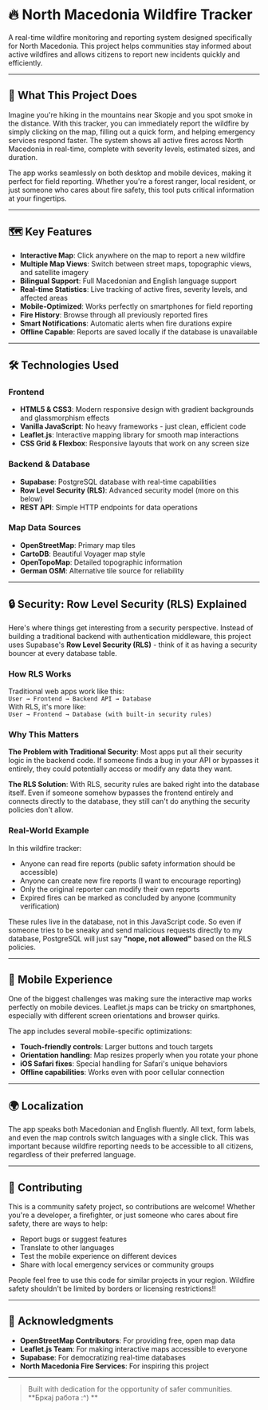 # 🔥 North Macedonia Wildfire Tracker

A real-time wildfire monitoring and reporting system designed specifically for North Macedonia. This project helps communities stay informed about active wildfires and allows citizens to report new incidents quickly and efficiently.

---

## 🌟 What This Project Does

Imagine you're hiking in the mountains near Skopje and you spot smoke in the distance. With this tracker, you can immediately report the wildfire by simply clicking on the map, filling out a quick form, and helping emergency services respond faster. The system shows all active fires across North Macedonia in real-time, complete with severity levels, estimated sizes, and duration.

The app works seamlessly on both desktop and mobile devices, making it perfect for field reporting. Whether you're a forest ranger, local resident, or just someone who cares about fire safety, this tool puts critical information at your fingertips.

---

## 🗺️ Key Features

- **Interactive Map**: Click anywhere on the map to report a new wildfire  
- **Multiple Map Views**: Switch between street maps, topographic views, and satellite imagery  
- **Bilingual Support**: Full Macedonian and English language support  
- **Real-time Statistics**: Live tracking of active fires, severity levels, and affected areas  
- **Mobile-Optimized**: Works perfectly on smartphones for field reporting  
- **Fire History**: Browse through all previously reported fires  
- **Smart Notifications**: Automatic alerts when fire durations expire  
- **Offline Capable**: Reports are saved locally if the database is unavailable  

---

## 🛠️ Technologies Used

### Frontend

- **HTML5 & CSS3**: Modern responsive design with gradient backgrounds and glassmorphism effects  
- **Vanilla JavaScript**: No heavy frameworks - just clean, efficient code  
- **Leaflet.js**: Interactive mapping library for smooth map interactions  
- **CSS Grid & Flexbox**: Responsive layouts that work on any screen size  

### Backend & Database

- **Supabase**: PostgreSQL database with real-time capabilities  
- **Row Level Security (RLS)**: Advanced security model (more on this below)  
- **REST API**: Simple HTTP endpoints for data operations  

### Map Data Sources

- **OpenStreetMap**: Primary map tiles  
- **CartoDB**: Beautiful Voyager map style  
- **OpenTopoMap**: Detailed topographic information  
- **German OSM**: Alternative tile source for reliability  

---

## 🔒 Security: Row Level Security (RLS) Explained

Here's where things get interesting from a security perspective. Instead of building a traditional backend with authentication middleware, this project uses Supabase's **Row Level Security (RLS)** - think of it as having a security bouncer at every database table.

### How RLS Works

Traditional web apps work like this:  
`User → Frontend → Backend API → Database`  
With RLS, it's more like:  
`User → Frontend → Database (with built-in security rules)`

### Why This Matters

**The Problem with Traditional Security**: Most apps put all their security logic in the backend code. If someone finds a bug in your API or bypasses it entirely, they could potentially access or modify any data they want.

**The RLS Solution**: With RLS, security rules are baked right into the database itself. Even if someone somehow bypasses the frontend entirely and connects directly to the database, they still can't do anything the security policies don't allow.

### Real-World Example

In this wildfire tracker:

- Anyone can read fire reports (public safety information should be accessible)  
- Anyone can create new fire reports (I want to encourage reporting)  
- Only the original reporter can modify their own reports  
- Expired fires can be marked as concluded by anyone (community verification)  

These rules live in the database, not in this JavaScript code. So even if someone tries to be sneaky and send malicious requests directly to my database, PostgreSQL will just say **"nope, not allowed"** based on the RLS policies.

---

## 📱 Mobile Experience

One of the biggest challenges was making sure the interactive map works perfectly on mobile devices. Leaflet.js maps can be tricky on smartphones, especially with different screen orientations and browser quirks.

The app includes several mobile-specific optimizations:

- **Touch-friendly controls**: Larger buttons and touch targets  
- **Orientation handling**: Map resizes properly when you rotate your phone  
- **iOS Safari fixes**: Special handling for Safari's unique behaviors  
- **Offline capabilities**: Works even with poor cellular connection  

---

## 🌍 Localization

The app speaks both Macedonian and English fluently. All text, form labels, and even the map controls switch languages with a single click. This was important because wildfire reporting needs to be accessible to all citizens, regardless of their preferred language.

---

## 🤝 Contributing

This is a community safety project, so contributions are welcome! Whether you're a developer, a firefighter, or just someone who cares about fire safety, there are ways to help:

- Report bugs or suggest features  
- Translate to other languages  
- Test the mobile experience on different devices  
- Share with local emergency services or community groups  

People feel free to use this code for similar projects in your region. Wildfire safety shouldn't be limited by borders or licensing restrictions!!

---

## 🙏 Acknowledgments

- **OpenStreetMap Contributors**: For providing free, open map data  
- **Leaflet.js Team**: For making interactive maps accessible to everyone  
- **Supabase**: For democratizing real-time databases  
- **North Macedonia Fire Services**: For inspiring this project  

---

> Built with dedication for the opportunity of safer communities.  
> **Бркај работа :^) **
